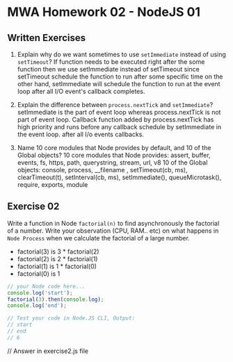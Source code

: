 # MWA Homework 02 - NodeJS 01
## Written Exercises
1. Explain why do we want sometimes to use `setImmediate` instead of using `setTimeout`? 
If function needs to be executed right after the some function then we use setImmediate instead of setTimeout since setTimeout schedule the function to run after some specific time on the other hand, setImmediate will schedule the function to run at the event loop after all I/O event's callback completes.
 

2. Explain the difference between `process.nextTick` and `setImmediate`?
setImmediate is the part of event loop whereas process.nextTick is not part of event loop.
Callback function added by process.nextTick has high priority and runs before any callback schedule by setImmediate in the event loop. after all I/o events callbacks.


3. Name 10 core modules that Node provides by default, and 10 of the Global objects?
10 core modules that Node provides: assert, buffer, events, fs, https, path, querystring, stream, url, v8
10 of the Global objects: console, process, __filename , setTimeout(cb, ms), clearTimeout(t), setInterval(cb, ms), setImmediate(), queueMicrotask(), require, exports, module

## Exercise 02
Write a function in Node `factorial(n)` to find asynchronously the factorial of a number. Write your observation (CPU, RAM.. etc) on what happens in `Node Process` when we calculate the factorial of a large number.  
* factorial(3) is 3 * factorial(2)
* factorial(2) is 2 * factorial(1)
* factorial(1) is 1 * factorial(0)
* factorial(0) is 1

```javascript
// your Node code here...
console.log('start');
factorial(3).then(console.log); 
console.log('end');

// Test your code in Node.JS CLI, Output:
// start
// end
// 6
```
  // Answer in exercise2.js file
